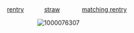 <div align="center">
  ‎  ‎  ‎  ‎  ‎  ‎ ‎  ‎  ‎   ‎  <a href="https://rentry.co/lesbianism">rentry</a> ‎  ‎  ‎  ‎  ‎  ‎  ‎‎   ‎  ‎  ‎  ‎ <a href="https://signalis.atabook.org">straw</a> ‎  ‎  ‎  ‎  ‎  ‎ ‎  ‎  ‎ ‎  ‎   ‎ <a href="https://signalis.atabook.org">matching rentry</a>

  ![1000076307](https://github.com/user-attachments/assets/814a6d2e-1593-4110-8e01-8bdce93ff1d6)


</div>
